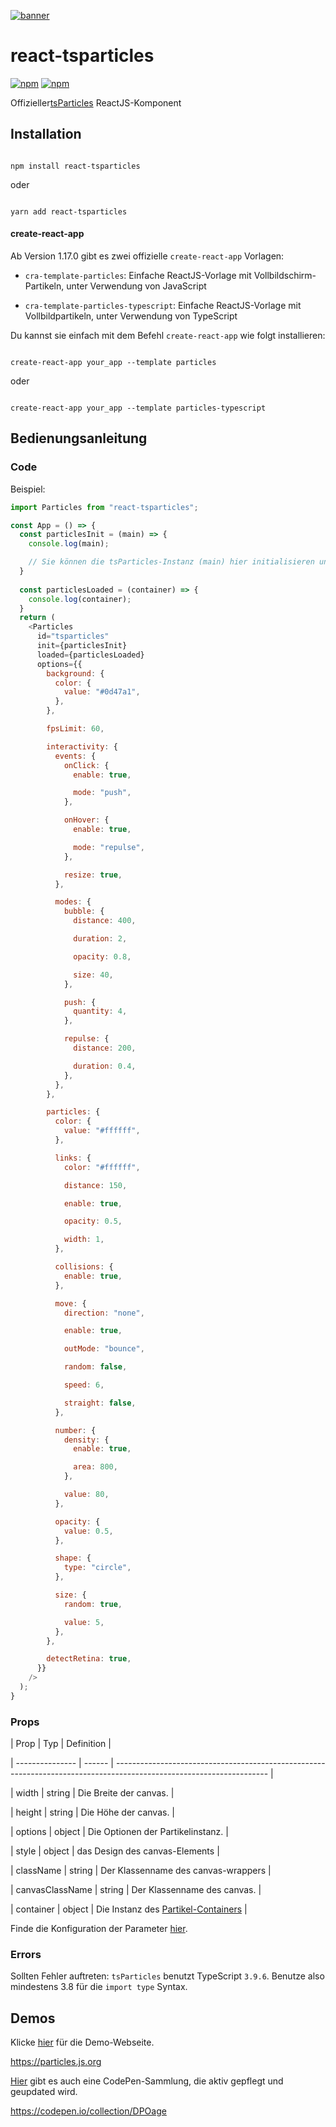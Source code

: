 [![banner](https://particles.js.org/images/banner2.png)](https://particles.js.org)

# react-tsparticles

[![npm](https://img.shields.io/npm/v/react-tsparticles)](https://www.npmjs.com/package/react-tsparticles) [![npm](https://img.shields.io/npm/dm/react-tsparticles)](https://www.npmjs.com/package/react-tsparticles)

Offizieller[tsParticles](https://github.com/matteobruni/tsparticles) ReactJS-Komponent

## Installation

```shell

npm install react-tsparticles

```

oder

```shell

yarn add react-tsparticles

```

#### create-react-app

Ab Version 1.17.0 gibt es zwei offizielle `create-react-app` Vorlagen:

- `cra-template-particles`: Einfache ReactJS-Vorlage mit Vollbildschirm-Partikeln, unter Verwendung von JavaScript

- `cra-template-particles-typescript`: Einfache ReactJS-Vorlage mit Vollbildpartikeln, unter Verwendung von TypeScript

Du kannst sie einfach mit dem Befehl `create-react-app` wie folgt installieren:

```shell script

create-react-app your_app --template particles

```

oder

```shell script

create-react-app your_app --template particles-typescript

```

## Bedienungsanleitung

### Code

Beispiel:

```javascript
import Particles from "react-tsparticles";

const App = () => {
  const particlesInit = (main) => {
    console.log(main);

    // Sie können die tsParticles-Instanz (main) hier initialisieren und benutzerdefinierte Formen oder Voreinstellungen hinzufügen
  }
  
  const particlesLoaded = (container) => {
    console.log(container);
  }
  return (
    <Particles
      id="tsparticles"
      init={particlesInit}
      loaded={particlesLoaded}
      options={{
        background: {
          color: {
            value: "#0d47a1",
          },
        },

        fpsLimit: 60,

        interactivity: {
          events: {
            onClick: {
              enable: true,

              mode: "push",
            },

            onHover: {
              enable: true,

              mode: "repulse",
            },

            resize: true,
          },

          modes: {
            bubble: {
              distance: 400,

              duration: 2,

              opacity: 0.8,

              size: 40,
            },

            push: {
              quantity: 4,
            },

            repulse: {
              distance: 200,

              duration: 0.4,
            },
          },
        },

        particles: {
          color: {
            value: "#ffffff",
          },

          links: {
            color: "#ffffff",

            distance: 150,

            enable: true,

            opacity: 0.5,

            width: 1,
          },

          collisions: {
            enable: true,
          },

          move: {
            direction: "none",

            enable: true,

            outMode: "bounce",

            random: false,

            speed: 6,

            straight: false,
          },

          number: {
            density: {
              enable: true,

              area: 800,
            },

            value: 80,
          },

          opacity: {
            value: 0.5,
          },

          shape: {
            type: "circle",
          },

          size: {
            random: true,

            value: 5,
          },
        },

        detectRetina: true,
      }}
    />
  );
}
```

### Props

| Prop | Typ | Definition |

| --------------- | ------ | -------------------------------------------------------------------------------------------------------------------- |

| width | string | Die Breite der canvas. |

| height | string | Die Höhe der canvas. |

| options | object | Die Optionen der Partikelinstanz. |

| style | object | das Design des canvas-Elements |

| className | string | Der Klassenname des canvas-wrappers |

| canvasClassName | string | Der Klassenname des canvas. |

| container | object | Die Instanz des [Partikel-Containers](https://particles.js.org/docs/modules/_core_container_.html) |

Finde die Konfiguration der Parameter [hier](https://particles.js.org).

### Errors

Sollten Fehler auftreten: `tsParticles` benutzt TypeScript `3.9.6`. Benutze also mindestens 3.8 für die `import type` Syntax.

## Demos

Klicke [hier](https://particles.js.org) für die Demo-Webseite.

<https://particles.js.org>

[Hier](https://codepen.io/collection/DPOage) gibt es auch eine CodePen-Sammlung, die aktiv gepflegt und geupdated wird.

<https://codepen.io/collection/DPOage>
